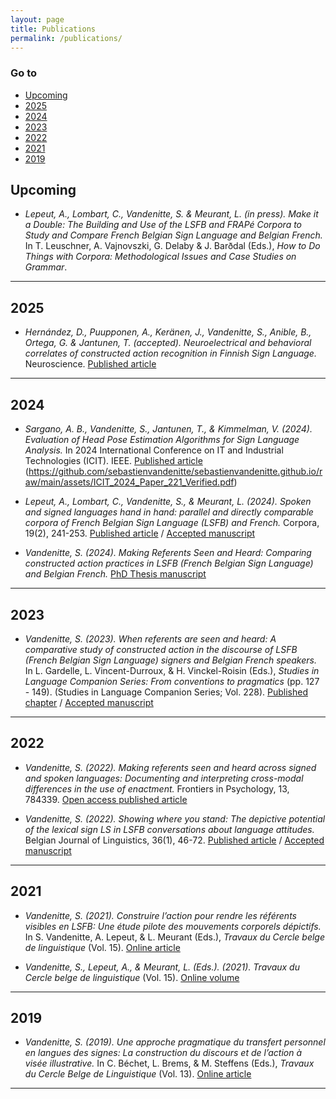 ```yaml
---
layout: page
title: Publications
permalink: /publications/
---
```


### Go to
- [Upcoming](#upcoming)
- [2025](#2025)
- [2024](#2024)
- [2023](#2023)
- [2022](#2022)
- [2021](#2021)
- [2019](#2019)


## Upcoming

- *Lepeut, A., Lombart, C., Vandenitte, S. & Meurant, L. (in press). Make it a Double: The Building and Use of the LSFB and FRAPé Corpora to Study and Compare French Belgian Sign Language and Belgian French.* In T. Leuschner, A. Vajnovszki, G. Delaby & J. Barðdal (Eds.), *How to Do Things with Corpora: Methodological Issues and Case Studies on Grammar*.

---

## 2025

- *Hernández, D., Puupponen, A., Keränen, J., Vandenitte, S., Anible, B., Ortega, G. & Jantunen, T. (accepted). Neuroelectrical and behavioral correlates of constructed action recognition in Finnish Sign Language.* Neuroscience. [Published article](https://doi.org/10.1016/j.neuroscience.2025.03.046)

---

## 2024

- *Sargano, A. B., Vandenitte, S., Jantunen, T., & Kimmelman, V. (2024). Evaluation of Head Pose Estimation Algorithms for Sign Language Analysis.* In 2024 International Conference on IT and Industrial Technologies (ICIT). IEEE. [Published article](https://ieeexplore.ieee.org/stamp/stamp.jsp?tp=&arnumber=10859486)
(https://github.com/sebastienvandenitte/sebastienvandenitte.github.io/raw/main/assets/ICIT_2024_Paper_221_Verified.pdf)

- *Lepeut, A., Lombart, C., Vandenitte, S., & Meurant, L. (2024). Spoken and signed languages hand in hand: parallel and directly comparable corpora of French Belgian Sign Language (LSFB) and French.* Corpora, 19(2), 241-253. [Published article](https://doi.org/10.3366/cor.2024.0309) / [Accepted manuscript](https://researchportal.unamur.be/files/87700154/Lepeut_Lombart_Vandenitte_and_Meurant_2024_Corpora_Spoken_and_Signed_Languages_Hand_in_Hand.pdf)

- *Vandenitte, S. (2024). Making Referents Seen and Heard: Comparing constructed action practices in LSFB (French Belgian Sign Language) and Belgian French.* [PhD Thesis manuscript](https://researchportal.unamur.be/files/102803119/VandenitteSebastien_2024_these.pdf)

---

## 2023

- *Vandenitte, S. (2023). When referents are seen and heard: A comparative study of constructed action in the discourse of LSFB (French Belgian Sign Language) signers and Belgian French speakers.* In L. Gardelle, L. Vincent-Durroux, & H. Vinckel-Roisin (Eds.), *Studies in Language Companion Series: From conventions to pragmatics* (pp. 127 - 149). (Studies in Language Companion Series; Vol. 228). [Published chapter](https://doi.org/10.1075/slcs.228.07van) / [Accepted manuscript](https://researchportal.unamur.be/files/106388165/Vandenitte_2023_Reference_accepted.pdf)

---

## 2022

- *Vandenitte, S. (2022). Making referents seen and heard across signed and spoken languages: Documenting and interpreting cross-modal differences in the use of enactment.* Frontiers in Psychology, 13, 784339. [Open access published article](https://doi.org/10.3389/fpsyg.2022.784339)

- *Vandenitte, S. (2022). Showing where you stand: The depictive potential of the lexical sign LS in LSFB conversations about language attitudes.* Belgian Journal of Linguistics, 36(1), 46-72. [Published article](https://doi.org/10.1075/bjl.00071.van) / [Accepted manuscript](https://researchportal.unamur.be/files/106275798/Vandenitte_2022_BJL_accepted.pdf)

---

## 2021

- *Vandenitte, S. (2021). Construire l’action pour rendre les référents visibles en LSFB: Une étude pilote des mouvements corporels dépictifs.* In S. Vandenitte, A. Lepeut, & L. Meurant (Eds.), *Travaux du Cercle belge de linguistique* (Vol. 15). [Online article](https://researchportal.unamur.be/files/61839549/VAN_2021.pdf)

- *Vandenitte, S., Lepeut, A., & Meurant, L. (Eds.). (2021). Travaux du Cercle belge de linguistique* (Vol. 15). [Online volume](https://sites.uclouvain.be/bkl-cbl/en/journals/papers-of-the-lsb/volume-15-2021/)

---

## 2019

- *Vandenitte, S. (2019). Une approche pragmatique du transfert personnel en langues des signes: La construction du discours et de l’action à visée illustrative.* In C. Béchet, L. Brems, & M. Steffens (Eds.), *Travaux du Cercle Belge de Linguistique* (Vol. 13). [Online article](https://researchportal.unamur.be/files/41621160/Une_approche_pragmatique_du_transfert_personnel_en_langues_des_signes_La_construction_du_discours_et_de_l_action_vis_e_illustrative_.pdf)

---
